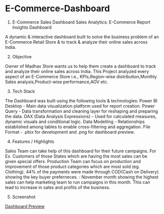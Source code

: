 # E-Commerce-Dashboard

1. E-Commerce Sales Dashboard
Sales Analytics: E-Commerce Report Insights Dashboard

A dynamic & interactive dashboard built to solve the business problem of an E-Commerce Retail Store & to track & analyze their online sales across India.

2. Objective

Owner of Madhav Store wants us to help them create a dashboard to track and analyze their online sales across India.
This Project analyzed every aspect of an E-Commerce Store i.e., KPIs,Region-wise distribution,Monthly Sales analysis,Product-wise performance,AOV etc.

3. Tech Stack

 The Dashboard was built using the following tools  & technologies:
 Power BI Desktop - Main data visualization platform used for report creation.
 Power Query -  Data transformation and cleaning layer for reshaping and preparing the data.
 DAX (Data Analysis Expressions) - Used for calculated measures, dynamic visuals and conditional logic.
 Data Modelling - Relationships established among tables to enable cross-filtering and aggregation.
 File Format - .pbix for development and .png for dashboard preview.

4. Features / Highlights

 Sales Team can take help of this dashboard for their future campaigns. For Ex. Customers of those States which are having     the most sales can be given special offers.
 Production Team can focus on production and improvement of those product categories which are most sold (eg. Clothing).
 44% of the payments were made through COD(Cash on Delivery) showing the key buyer preferneces.
: November month showing the highest sales can help marketing team to run campaigns in this month. This can lead to increase    in sales and profits of the business.

5. Screenshot

[Dashboard Preview](https://github.com/Madhav-0-8/E-Commerce-Dashboard/blob/main/Snapshot%20of%20Dashboard.png)



